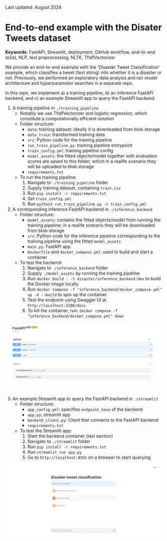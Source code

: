 Last updated: August 2024

# End-to-end example with the Disater Tweets dataset

**Keywords**: FastAPI, Streamlit, deployment, GitHub workflow, end-to-end (e2e), NLP, text preprocessing, NLTK, TfidfVectorizer

We provide an end-to-end example with the 'Disaster Tweet Classification' example, which classifies a tweet (text string) into whether it is a disaster or not. Previously, we performed an exploratory data analysis and ran model architecture and hyperparameter searches in a separate repo.

In this repo, we implement a) a training pipeline, b) an inference FastAPI backend, and c) an example Streamlit app to query the FastAPI backend.

1. A training pipeline in `./training_pipeline`
    - Notably we use TfidfVectorizer and logistic regression, which constitute a computationally efficient solution
    - Folder structure:
      - `data`: training dataset: ideally it is downloaded from blob storage
      - `data_train`: transformed training data
      - `src`: Python code for the training pipeline
      - `run_train_pipeline.py`: training pipeline entrypoint
      - `train_config.yml`: training pipeline config
      - `model_assets`: the fitted objects/model together with evaluation scores are saved to this folder, which in a realife scenario they will be uploaded to blob storage
      - `requirements.txt`
    - To run the training pipeline:
       1. Navigate to `./training_pipeline` folder
       2. Supply training dataset, containing `train.csv`
       3. Run `pip install -r requirements.txt`
       4. Set `train_config.yml`
       5. Run `python3 run_train_pipeline.py -c train_config.yml`
2. A corresponding inference FastAPI backend in `./inference_backend`
   - Folder structure:
     - `model_assets`: contains the fitted objects/model from running the training pipeline; in a realife scenario they will be downloaded from blob storage
     - `src`: Python code for the inference pipeline corresponding to the training pipeline using the fitted `model_assets`
     - `main.py`: FastAPI app
     - `Dockerfile` and `docker_compose.yml`: used to build and start a container
   - To test the backend:
     1. Navigate to `./inference_backend` folder
     2. Supply `./model_assets` by running the training pipeline
     3. Run `docker build . -t disaster/inference_backend:dev` to build the Docker image locally
     4. Run `docker compose -f "inference_backend/docker_compose.yml" up -d --build` to spin up the container
     5. Test the endpoint using Swagger UI at `http://localhost:3100/docs`
     6. To kill the container, run: `docker compose -f "inference_backend/docker_compose.yml" down`

![image info](./pictures/fastapi_screenshot.png)

3. An example Streamlit app to query the FastAPI backend in `./streamlit`
   - Folder structure:
     - `app_config.yml`: specifies `endpoint_base` of the backend
     - `app.py`: streamlit app
     - `backend_client.py`: Client that connects to the FastAPI backend
     - `requirements.txt`
   - To test the Streamlit app:
     1. Start the backend container (last section)
     2. Navigate to `./streamlit` folder
     3. Run `pip install -r requirements.txt`
     4. Run `streamlit run app.py`
     5. Go to `http://localhost:8501` on a browser to start querying

![image info](./pictures/streamlit_screenshot.png)
